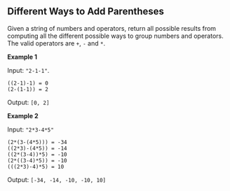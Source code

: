 ## Different Ways to Add Parentheses

Given a string of numbers and operators, return all possible results from computing all the different possible ways to group numbers and operators. The valid operators are `+`, `-` and `*`.

**Example 1**

Input: `"2-1-1"`.
```
((2-1)-1) = 0
(2-(1-1)) = 2
```
Output: `[0, 2]`

**Example 2**

Input: `"2*3-4*5"`
```
(2*(3-(4*5))) = -34
((2*3)-(4*5)) = -14
((2*(3-4))*5) = -10
(2*((3-4)*5)) = -10
(((2*3)-4)*5) = 10
```
Output: `[-34, -14, -10, -10, 10]`